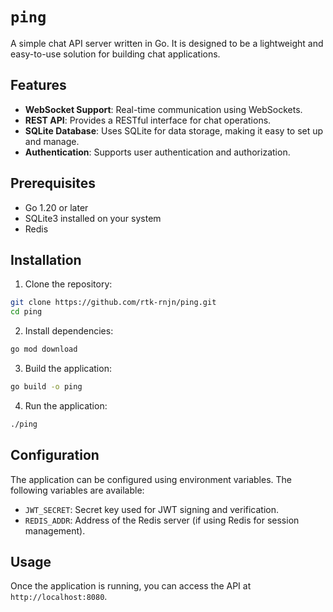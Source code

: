 # `ping`

A simple chat API server written in Go.
It is designed to be a lightweight and easy-to-use solution for building chat applications.

## Features
- **WebSocket Support**: Real-time communication using WebSockets.
- **REST API**: Provides a RESTful interface for chat operations.
- **SQLite Database**: Uses SQLite for data storage, making it easy to set up and manage.
- **Authentication**: Supports user authentication and authorization.

## Prerequisites
- Go 1.20 or later
- SQLite3 installed on your system
- Redis

## Installation
1. Clone the repository:
```bash
git clone https://github.com/rtk-rnjn/ping.git
cd ping
```

2. Install dependencies:
```bash
go mod download
```

3. Build the application:
```bash
go build -o ping
```

4. Run the application:
```bash
./ping
```

## Configuration
The application can be configured using environment variables. The following variables are available:
- `JWT_SECRET`: Secret key used for JWT signing and verification.
- `REDIS_ADDR`: Address of the Redis server (if using Redis for session management).

## Usage
Once the application is running, you can access the API at `http://localhost:8080`.
